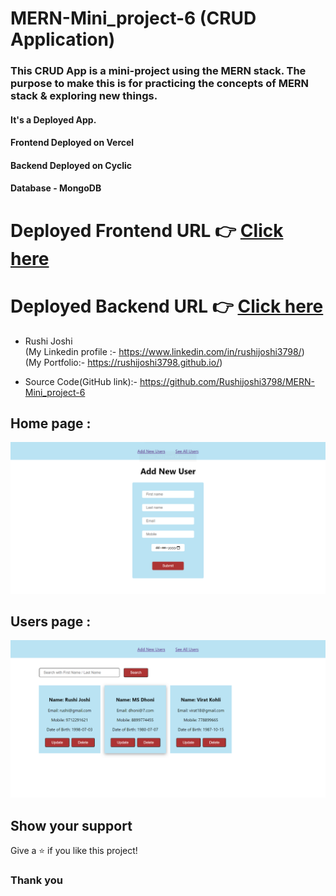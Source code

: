 # MERN-Mini_project-6 (CRUD Application)

<h3>This CRUD App is a mini-project using the MERN stack. The purpose to make this is for practicing the concepts of MERN stack & exploring new things.
</h3>
<h4>It's a Deployed App.</h4>
<h4>Frontend Deployed on Vercel</h4>
<h4>Backend Deployed on Cyclic</h4>
<h4>Database - MongoDB</h4>


# Deployed Frontend URL 👉 [Click here](https://frontend-rushijoshi3798.vercel.app/)
# Deployed Backend URL 👉 [Click here](https://brainy-bull-threads.cyclic.app/)


- Rushi Joshi </br> (My Linkedin profile :- https://www.linkedin.com/in/rushijoshi3798/) <br/>
              (My Portfolio:- https://rushijoshi3798.github.io/)
  <br/>
  
- Source Code(GitHub link):- https://github.com/Rushijoshi3798/MERN-Mini_project-6

## Home page :

![HomePage](./frontend/public/add_new_user_IMAGE.png)


## Users page :

![UsersPage](./frontend/public/users_IMAGE.png)


## Show your support

Give a ⭐️ if you like this project!

### Thank you
